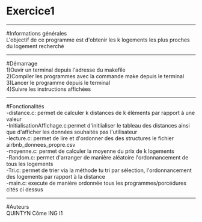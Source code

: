 # Exercice1  
  
***  
  
#Informations générales  
L'objectif de ce programme est d'obtenir les k logements les plus proches du logement recherché  
  
***  

#Démarrage  
1)Ouvir un terminal depuis l'adresse du makefile  
2)Compiler les programmes avec la commande make depuis le terminal  
3)Lancer le programme depuis le terminal  
4)Suivre les instructions affichées  
  
***  
  
#Fonctionalités  
-distance.c: permet de calculer k distances de k éléments par rapport à une valeur  
-InitialisationAffichage.c:permet d'initlialiser le tableau des distances ainsi que d'afficher les données souhaités pas l'utilisateur  
-lecture.c: permet de lire et d'ordonner des des structures le fichier airbnb_donnees_propre.csv  
-moyenne.c: permet de calculer la moyenne du prix de k logements  
-Random.c: permet d'arranger de manière aléatoire l'ordonnancement de tous les logements  
-Tri.c: permet de trier via la méthode tu tri par sélection, l'ordonnancement des logements par rapport à la distance  
-main.c: execute de manière ordonnée tous les programmes/porcédures cités ci dessus  
  
***  
  
#Auteurs  
QUINTYN Côme ING I1  
  
